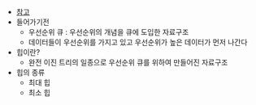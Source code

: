 - [참고](https://gmlwjd9405.github.io/2018/08/02/data-structure-queue.html)
- 들어가기전
    - 우선순위 큐 : 우선순위의 개념을 큐에 도입한 자료구조
    - 데이터들이 우선순위를 가지고 있고 우선순위가 높은 데이터가 먼저 나간다
- 힙이란?
    - 완전 이진 트리의 일종으로 우선순위 큐를 위하여 만들어진 자료구조
- 힙의 종류
    - 최대 힙
    - 최소 힙